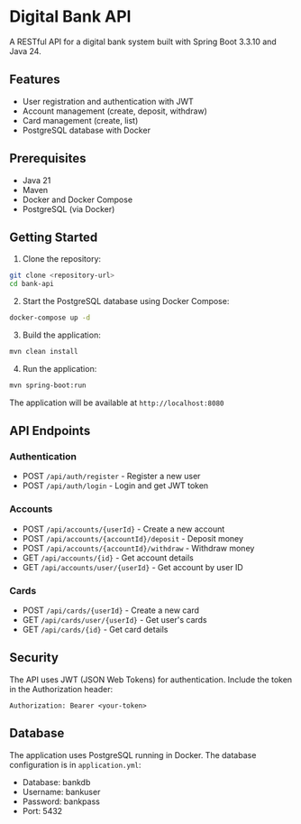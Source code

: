 # Digital Bank API

A RESTful API for a digital bank system built with Spring Boot 3.3.10 and Java 24.

## Features

- User registration and authentication with JWT
- Account management (create, deposit, withdraw)
- Card management (create, list)
- PostgreSQL database with Docker

## Prerequisites

- Java 21
- Maven
- Docker and Docker Compose
- PostgreSQL (via Docker)

## Getting Started

1. Clone the repository:
```bash
git clone <repository-url>
cd bank-api
```

2. Start the PostgreSQL database using Docker Compose:
```bash
docker-compose up -d
```

3. Build the application:
```bash
mvn clean install
```

4. Run the application:
```bash
mvn spring-boot:run
```

The application will be available at `http://localhost:8080`

## API Endpoints

### Authentication
- POST `/api/auth/register` - Register a new user
- POST `/api/auth/login` - Login and get JWT token

### Accounts
- POST `/api/accounts/{userId}` - Create a new account
- POST `/api/accounts/{accountId}/deposit` - Deposit money
- POST `/api/accounts/{accountId}/withdraw` - Withdraw money
- GET `/api/accounts/{id}` - Get account details
- GET `/api/accounts/user/{userId}` - Get account by user ID

### Cards
- POST `/api/cards/{userId}` - Create a new card
- GET `/api/cards/user/{userId}` - Get user's cards
- GET `/api/cards/{id}` - Get card details

## Security

The API uses JWT (JSON Web Tokens) for authentication. Include the token in the Authorization header:
```
Authorization: Bearer <your-token>
```

## Database

The application uses PostgreSQL running in Docker. The database configuration is in `application.yml`:
- Database: bankdb
- Username: bankuser
- Password: bankpass
- Port: 5432 